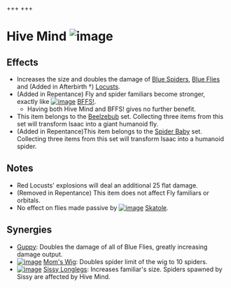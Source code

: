 +++
+++

 # Hive Mind ![image](/image/Hive_Mind.png) 

Effects
---------


* Increases the size and doubles the damage of [Blue Spiders](/wiki/Blue_Spider "Blue Spider"), [Blue Flies](/wiki/Blue_Fly "Blue Fly") and (Added in Afterbirth †) [Locusts](/wiki/Locust "Locust").
* (Added in Repentance) Fly and spider familiars become stronger, exactly like [![image](/image/BFFS!.png)](/wiki/BFFS! "BFFS!") [BFFS!](/wiki/BFFS! "BFFS!").
	+ Having both Hive Mind and BFFS! gives no further benefit.
* This item belongs to the [Beelzebub](/wiki/Beelzebub "Beelzebub") set. Collecting three items from this set will transform Isaac into a giant humanoid fly.
* (Added in Repentance)This item belongs to the [Spider Baby](/wiki/Spider_Baby_(Transformation) "Spider Baby (Transformation)") set. Collecting three items from this set will transform Isaac into a humanoid spider.


Notes
-------


* Red Locusts' explosions will deal an additional 25 flat damage.
* (Removed in Repentance) This item does not affect Fly familiars or orbitals.
* No effect on flies made passive by [![image](/image/Skatole.png)](/wiki/Skatole "Skatole") [Skatole](/wiki/Skatole "Skatole").


Synergies
-----------


* [Guppy](/wiki/Guppy "Guppy"): Doubles the damage of all of Blue Flies, greatly increasing damage output.
* [![image](/image/Mom%27s_Wig.png)](/wiki/Mom%27s_Wig "Mom's Wig") [Mom's Wig](/wiki/Mom%27s_Wig "Mom's Wig"): Doubles spider limit of the wig to 10 spiders.
* [![image](/image/Sissy_Longlegs.png)](/wiki/Sissy_Longlegs "Sissy Longlegs") [Sissy Longlegs](/wiki/Sissy_Longlegs "Sissy Longlegs"): Increases familiar's size. Spiders spawned by Sissy are affected by Hive Mind.


